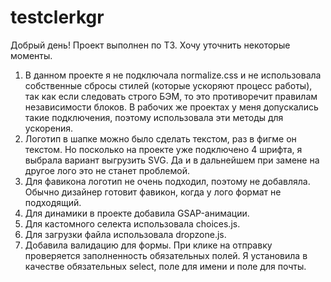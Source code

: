 # testclerkgr

Добрый день! Проект выполнен по ТЗ. Хочу уточнить некоторые моменты.

1. В данном проекте я не подключала normalize.css и не использовала собственные сбросы стилей (которые ускоряют процесс работы), 
так как если следовать строго БЭМ, то это противоречит правилам независимости блоков. В рабочих же проектах у меня 
допускались такие подключения, поэтому использовала эти методы для ускорения.
2. Логотип в шапке можно было сделать текстом, раз в фигме он текстом. Но посколько на проекте уже подключено 4 шрифта, 
я выбрала вариант выгрузить SVG. Да и в дальнейшем при замене на другое лого это не станет проблемой. 
3. Для фавикона логотип не очень подходил, поэтому не добавляла. Обычно дизайнер готовит фавикон, когда у лого формат не подходящий.
4. Для динамики в проекте добавила GSAP-анимации.
5. Для кастомного селекта использовала choices.js.
6. Для загрузки файла использовала dropzone.js.
7. Добавила валидацию для формы. При клике на отправку проверяется заполненность обязательных полей. Я установила в качестве обязательныx select, поле для имени и поле для почты. 
